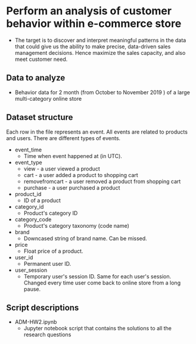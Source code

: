 # Perform an analysis of customer behavior within e-commerce store
- The target is to discover and interpret meaningful patterns in the data that could give us the ability to make precise, data-driven sales management decisions. Hence maximize the sales capacity, and also meet customer need.
## Data to analyze 
- Behavior data for 2 month (from October to November 2019 ) of a large multi-category online store
## Dataset structure
Each row in the file represents an event. All events are related to products and users. There are different types of events.
- event_time
  - Time when event happened at (in UTC).
- event_type
  - view - a user viewed a product
  - cart - a user added a product to shopping cart
  - removefromcart - a user removed a product from shopping cart
  - purchase - a user purchased a product
- product_id
  - ID of a product
- category_id
  - Product's category ID
- category_code
  - Product's category taxonomy (code name)
- brand
  - Downcased string of brand name. Can be missed.
- price
  - Float price of a product.
- user_id
  - Permanent user ID.
- user_session
  - Temporary user's session ID. Same for each user's session. Changed every time user come back to online store from a long pause.
## Script descriptions
- ADM-HW2.ipynb
  - Jupyter notebook script that contains the solutions to all the research questions
  
